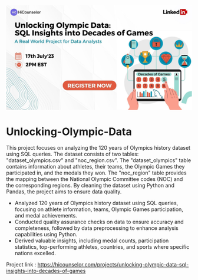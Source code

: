 ![Olympic](https://github.com/agujalwar/Unlocking-Olympic-Data/blob/main/Cover%20photo.jpg)

# Unlocking-Olympic-Data
This project focuses on analyzing the 120 years of Olympics history dataset using SQL queries. The dataset consists of two tables: "dataset_olympics.csv" and "noc_region.csv". The "dataset_olympics" table contains information about athletes, their teams, the Olympic Games they participated in, and the medals they won. The "noc_region" table provides the mapping between the National Olympic Committee codes (NOC) and the corresponding regions. By cleaning the dataset using Python and Pandas, the project aims to ensure data quality.

* Analyzed 120 years of Olympics history dataset using SQL queries, focusing on athlete information, teams, Olympic Games participation, and medal
achievements.
* Conducted quality assurance checks on data to ensure accuracy and completeness, followed by data preprocessing to enhance analysis capabilities using Python.
* Derived valuable insights, including medal counts, participation statistics, top-performing athletes, countries, and sports where specific nations excelled.

Project link :
https://hicounselor.com/projects/unlocking-olympic-data-sql-insights-into-decades-of-games
